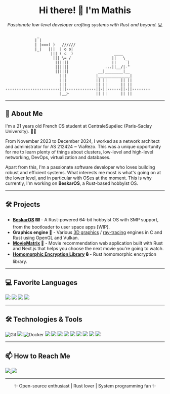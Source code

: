 <h1 align="center">Hi there! 👋 I'm Mathis</h1>

<p align="center">
  <em>Passionate low-level developer crafting systems with Rust and beyond.</em> 💻
</p>

```
              _
             | |
             | |===( )   //////
             |_|   |||  | o o|
                    ||| ( c  )                  ____
                     ||| \= /                  ||   \_
                      ||||||                   ||     |
                      ||||||                ...||__/|-"
                      ||||||             __|________|__
                        |||             |______________|
                        |||             || ||      || ||
                        |||             || ||      || ||
------------------------|||-------------||-||------||-||--------
                        |__>            || ||      || ||
```

<hr>

<h2>🚀 About Me</h2>
<p>
  I'm a 21 years old French CS student at CentraleSupélec (Paris-Saclay University). 👨‍🎓

  From November 2023 to December 2024, I worked as a network architect and administrator for AS 212424 ~ ViaRezo.
  This was a unique opportunity for me to learn plenty of things about clusters, low-level and high-level networking, DevOps, virtualization and databases.

  Apart from this, I'm a passionate software developer who loves building robust and efficient systems. 
  What interests me most is what's going on at the lower level, and in particular with OSes at the moment.
  This is why currently, I'm working on <strong>BeskarOS</strong>, a Rust-based hobbyist OS.
</p>

<hr>

<h2>🛠️ Projects</h2>
<ul>
  <li><strong><a href="https://github.com/mathisbot/beskar-os">BeskarOS</a> ⌨️</strong> - A Rust-powered 64-bit hobbyist OS with SMP support, from the bootloader to user space apps [WIP].</li>
  <li><strong>Graphics engine 🚗</strong> - Various <a href="https://github.com/mathisbot/opengl-fps">3D graphics</a> / <a href="https://github.com/mathisbot/raytracing">ray-tracing</a> engines in C and Rust using OpenGL and Vulkan.</li>
  <li><strong><a href="https://github.com/mathisbot/movie-matrix">MovieMatrix</a> 🍿</strong> - Movie recommendation web application built with Rust and Next.js that helps you choose the next movie you're going to watch.</li>
  <li><strong><a href="https://github.com/mathisbot/homomorph-rust">Homomorphic Encryption Library</a> 🔒</strong> - Rust homomorphic encryption library.</li>
</ul>

<hr>

<h2>💻 Favorite Languages</h2>
<p>
  <img src="https://img.shields.io/badge/Rust-%23000000.svg?style=for-the-badge&logo=rust&logoColor=orange" />
  <img src="https://img.shields.io/badge/C-%2300599C.svg?style=for-the-badge&logo=c&logoColor=white" />
  <img src="https://img.shields.io/badge/Python-3670A0?style=for-the-badge&logo=python&logoColor=ffdd54" />
  <img src="https://img.shields.io/badge/ASM-%23000000.svg?style=for-the-badge&logo=assemblyscript&logoColor=blue" />
</p>

<hr>

<h2>🛠️ Technologies & Tools</h2>
<p>
  <img src="https://img.shields.io/badge/Git-F05032?style=for-the-badge&logo=git&logoColor=white" alt="Git">
  <img src="https://img.shields.io/badge/kubernetes-%23326ce5.svg?style=for-the-badge&logo=kubernetes&logoColor=white"/>
  <img src="https://img.shields.io/badge/Docker-2496ED?style=for-the-badge&logo=docker&logoColor=white" alt="Docker">
  <img src="https://img.shields.io/badge/ansible-%231A1918.svg?style=for-the-badge&logo=ansible&logoColor=white">
  <img src="https://img.shields.io/badge/jinja-white.svg?style=for-the-badge&logo=jinja&logoColor=black">
  <img src="https://img.shields.io/badge/Ceph-%EF5C55.svg?style=for-the-badge&logo=ceph"/>
  <img src="https://img.shields.io/badge/OpenStack-%23f01742.svg?style=for-the-badge&logo=openstack&logoColor=white"/>
  <img src="https://img.shields.io/badge/PostgreSQL-%060.svg?style=for-the-badge&logo=postgresql&logoColor=white" />
  <img src="https://img.shields.io/badge/MariaDB-003545?style=for-the-badge&logo=mariadb&logoColor=white">
  <img src="https://img.shields.io/badge/MySQL-%2300f.svg?style=for-the-badge&logo=mysql&logoColor=white" />
  <img src="https://img.shields.io/badge/datadog-%23632CA6.svg?style=for-the-badge&logo=datadog&logoColor=white" />
  <img src="https://img.shields.io/badge/Postman-FF6C37?style=for-the-badge&logo=postman&logoColor=white"/>
</p>

<hr>

<h2>📫 How to Reach Me</h2>
<p>
  <a href="https://www.linkedin.com/in/mathis-bottinelli/">
    <img src="https://img.shields.io/badge/linkedin-%230077B5.svg?style=for-the-badge&logo=linkedin&logoColor=white" >
    </a>
    <a href="mailto:mathis.bottinelli@student-cs.fr">
    <img src="https://img.shields.io/badge/Outlook-0078D4?style=for-the-badge&logo=microsoft-outlook&logoColor=white" >
    </a>
</p>

<hr>

<p align="center">✨ Open-source enthusiast | Rust lover | System programming fan ✨</p>
